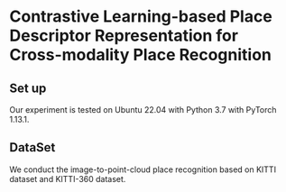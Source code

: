 #  Contrastive Learning-based Place Descriptor Representation for Cross-modality Place Recognition

## Set up 
Our experiment is tested on Ubuntu 22.04 with Python 3.7 with PyTorch 1.13.1.

## DataSet
We conduct the image-to-point-cloud place recognition based on KITTI dataset and KITTI-360 dataset.
